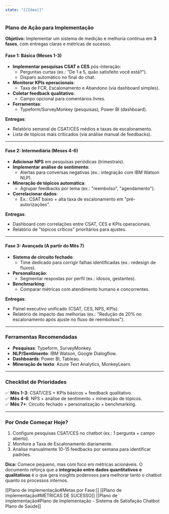 ```yaml
---
state: "[[Idea]]"
---
```

### **Plano de Ação para Implementação**  
**Objetivo:** Implementar um sistema de medição e melhoria contínua em **3 fases**, com entregas claras e métricas de sucesso.  

#### **Fase 1: Básica (Meses 1-3)**  
- **Implementar pesquisas CSAT e CES** pós-interação:  
  - Perguntas curtas (ex.: "De 1 a 5, quão satisfeito você está?").  
  - Disparo automático no final do chat.  
- **Monitorar KPIs operacionais**:  
  - Taxa de FCR, Escalonamento e Abandono (via dashboard simples).  
- **Coletar feedback qualitativo**:  
  - Campo opcional para comentários livres.  
- **Ferramentas**:  
  - Typeform/SurveyMonkey (pesquisas), Power BI (dashboard).  

**Entregas**:  
- Relatório semanal de CSAT/CES médios e taxas de escalonamento.  
- Lista de tópicos mais criticados (via análise manual de feedbacks).  

---

#### **Fase 2: Intermediária (Meses 4-6)**  
- **Adicionar NPS** em pesquisas periódicas (trimestrais).  
- **Implementar análise de sentimento**:  
  - Alertas para conversas negativas (ex.: integração com IBM Watson NLP).  
- **Mineração de tópicos automática**:  
  - Agrupar feedbacks por tema (ex.: "reembolso", "agendamento").  
- **Correlacionar dados**:  
  - Ex.: CSAT baixo + alta taxa de escalonamento em "pré-autorizações".  

**Entregas**:  
- Dashboard com correlações entre CSAT, CES e KPIs operacionais.  
- Relatório de "tópicos críticos" prioritários para ajustes.  

---

#### **Fase 3: Avançada (A partir do Mês 7)**  
- **Sistema de circuito fechado**:  
  - Time dedicado para corrigir falhas identificadas (ex.: redesign de fluxos).  
- **Personalização**:  
  - Segmentar respostas por perfil (ex.: idosos, gestantes).  
- **Benchmarking**:  
  - Comparar métricas com atendimento humano e concorrentes.  

**Entregas**:  
- Painel executivo unificado (CSAT, CES, NPS, KPIs).  
- Relatório de impacto das melhorias (ex.: "Redução de 20% no escalonamento após ajuste no fluxo de reembolsos").  

---

### **Ferramentas Recomendadas**  
- **Pesquisas**: Typeform, SurveyMonkey.  
- **NLP/Sentimento**: IBM Watson, Google Dialogflow.  
- **Dashboards**: Power BI, Tableau.  
- **Mineração de texto**: Azure Text Analytics, MonkeyLearn.  

---

### **Checklist de Prioridades**  
✅ **Mês 1-3**: CSAT/CES + KPIs básicos + feedback qualitativo.  
✅ **Mês 4-6**: NPS + análise de sentimento + mineração de tópicos.  
✅ **Mês 7+**: Circuito fechado + personalização + benchmarking.  

---

### **Por Onde Começar Hoje?**  
1. Configure pesquisas CSAT/CES no chatbot (ex.: 1 pergunta + campo aberto).  
2. Monitore a Taxa de Escalonamento diariamente.  
3. Analise manualmente 10-15 feedbacks por semana para identificar padrões.  

**Dica:** Comece pequeno, mas com foco em métricas acionáveis. O documento reforça que a **integração entre dados quantitativos e qualitativos** é o que gera insights poderosos para melhorar tanto o chatbot quanto os processos internos.  

[[Plano de implementação#Metas por Fase:]]
[[Plano de implementação#MÉTRICAS DE SUCESSO]]
[[Plano de implementação#Plano de Implementação - Sistema de Satisfação Chatbot Plano de Saúde]]
